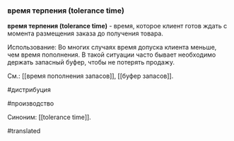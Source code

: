 ### время терпения (tolerance time)

**время терпения (tolerance time)** - время, которое клиент готов ждать с момента размещения заказа до получения товара.

Использование: Во многих случаях время допуска клиента меньше, чем время пополнения. В такой ситуации часто бывает необходимо держать запасный буфер, чтобы не потерять продажу.

См.: [[время пополнения запасов]], [[буфер запасов]].

#дистрибуция

#производство

Синоним: [[tolerance time]].

#translated
